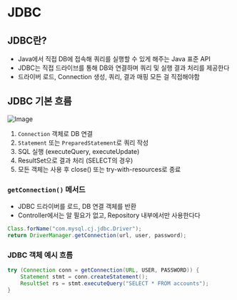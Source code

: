 # JDBC

## JDBC란?

- Java에서 직접 DB에 접속해 쿼리를 실행할 수 있게 해주는 Java 표준 API
- JDBC는 직접 드라이브를 통해 DB와 연결하며 쿼리 및 실행 결과 처리를 제공한다
- 드라이버 로드, Connection 생성, 쿼리, 결과 매핑 모든 걸 직접해야함

## JDBC 기본 흐름

![Image](https://github.com/user-attachments/assets/114b5f99-6755-4ee2-b471-7714cd819f04)

1. `Connection` 객체로 DB 연결
2. `Statement` 또는 `PreparedStatement`로 쿼리 작성
3. SQL 실행 (executeQuery, executeUpdate)
4. ResultSet으로 결과 처리 (SELECT의 경우)
5. 모든 객체는 사용 후 close() 또는 try-with-resources로 종료

### `getConnection()` 메서드

- JDBC 드라이버를 로드, DB 연결 객체를 반환
- Controller에서는 알 필요가 없고, Repository 내부에서만 사용한다다

```java
Class.forName("com.mysql.cj.jdbc.Driver");
return DriverManager.getConnection(url, user, password);
```

### JDBC 객체 예시 흐름

```java
try (Connection conn = getConnection(URL, USER, PASSWORD)) {
    Statement stmt = conn.createStatement();
    ResultSet rs = stmt.executeQuery("SELECT * FROM accounts");
}
```
